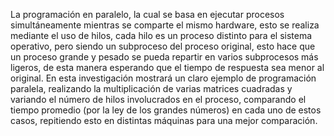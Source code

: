 La programación en paralelo, la cual se basa en ejecutar procesos simultáneamente mientras se comparte el mismo hardware, esto se realiza mediante el uso de hilos, cada hilo es un proceso distinto para el sistema operativo, pero siendo un subproceso del proceso original, esto hace que un proceso grande y pesado se pueda repartir en varios subprocesos más ligeros, de esta manera esperando que el tiempo de respuesta sea menor al original. En esta investigación mostrará un claro ejemplo de programación paralela, realizando la multiplicación de varias matrices cuadradas y variando el número de hilos involucrados en el proceso, comparando el tiempo promedio (por la ley de los grandes números) en cada uno de estos casos, repitiendo esto en distintas máquinas para una mejor comparación. 
